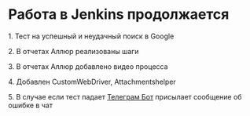 <h1>Работа в Jenkins продолжается</h1>

<p>1. Тест на успешный и неудачный поиск в Google<p>
<p>2. В отчетах Аллюр реализованы шаги<p>
<p>3. В отчетах Аллюр добавлено видео процесса<p>  
<p>4. Добавлен CustomWebDriver, Attachmentshelper<p>
<p>5. В случае если тест падает <a href="https://github.com/svasenkov/allure-piechart-telegram">Телеграм Бот</a> присылает сообщение об ошибке в чат<p>
